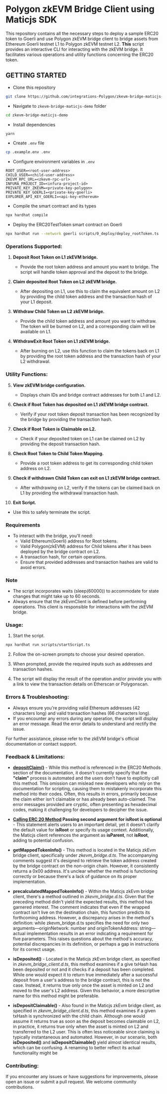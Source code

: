 # Polygon zkEVM Bridge Client using Maticjs SDK

This repository contains all the necessary steps to deploy a sample ERC20 token to Goerli and use Polygon zkEVM bridge client to bridge assets from Ethereum Goerli testnet L1 to Polygon zkEVM testnet L2. **This** script provides an interactive CLI for interacting with the zkEVM bridge. It facilitates various operations and utility functions concerning the ERC20 token.

## GETTING STARTED

- Clone this repository

```bash
git clone https://github.com/integrations-Polygon/zkevm-bridge-maticjs-demo.git
```

- Navigate to `zkevm-bridge-maticjs-demo` folder

```bash
cd zkevm-bridge-maticjs-demo
```

- Install dependencies

```bash
yarn
```

- Create `.env` file

```bash
cp .example.env .env
```

- Configure environment variables in `.env`

```
ROOT_USER=<root-user-address>
CHILD_USER=<child-user-address>
ZKEVM_RPC_URL=<zkevm-rpc-url>
INFURA_PROJECT_ID=<infura-project-id>
PRIVATE_KEY_ZKEVM=<private-key-polygon>
PRIVATE_KEY_GOERLI=<private-key-goerli>
EXPLORER_API_KEY_GOERLI=<api-key-ethereum>
```

- Compile the smart contract and its types

```bash
npx hardhat compile
```

- Deploy the ERC20TestToken smart contract on Goerli

```bash
npx hardhat run --network goerli scripts/0_deploy/deploy_rootToken.ts
```
### **Operations Supported:**

1. **Deposit Root Token on L1 zkEVM bridge.**

   - Provide the root token address and amount you want to bridge. The script will handle token approval and the deposit to the bridge.

2. **Claim deposited Root Token on L2 zkEVM bridge.**

   - After depositing on L1, use this to claim the equivalent amount on L2 by providing the child token address and the transaction hash of your L1 deposit.

3. **Withdraw Child Token on L2 zkEVM bridge.**

   - Provide the child token address and amount you want to withdraw. The token will be burned on L2, and a corresponding claim will be available on L1.

4. **WithdrawExit Root Token on L1 zkEVM bridge.**
   - After burning on L2, use this function to claim the tokens back on L1 by providing the root token address and the transaction hash of your L2 withdrawal.

### **Utility Functions:**

5. **View zkEVM bridge configuration.**

   - Displays chain IDs and bridge contract addresses for both L1 and L2.

6. **Check if Root Token has deposited on L1 zkEVM bridge contract.**

   - Verify if your root token deposit transaction has been recognized by the bridge by providing the transaction hash.

7. **Check if Root Token is Claimable on L2.**

   - Check if your deposited token on L1 can be claimed on L2 by providing the deposit transaction hash.

8. **Check Root Token to Child Token Mapping.**

   - Provide a root token address to get its corresponding child token address on L2.

9. **Check if withdrawn Child Token can exit on L1 zkEVM bridge contract.**

   - After withdrawing on L2, verify if the tokens can be claimed back on L1 by providing the withdrawal transaction hash.

10. **Exit Script.**

- Use this to safely terminate the script.

### **Requirements**
- To interact with the bridge, you'll need:
   - Valid Ethereum(Goerli) address for Root tokens.
   - Valid Polygon(zkEVM) address for Child tokens after it has been deployed by the bridge contract on L2.
   - A transaction hash, for certain operations.
   - Ensure that provided addresses and transaction hashes are valid to avoid errors.
   
### **Note**
- The script incorporates waits (sleep(60000)) to accommodate for state changes that might take up to 60 seconds.
- Always ensure that the zkEvmClient is defined before performing operations. This client is responsible for interactions with the zkEVM bridge.


### **Usage:**

1. Start the script.

```bash
npx hardhat run scripts/startScript.ts
```

2. Follow the on-screen prompts to choose your desired operation.

3. When prompted, provide the required inputs such as addresses and transaction hashes.

4. The script will display the result of the operation and/or provide you with a link to view the transaction details on Etherscan or Polygonscan.

### **Errors & Troubleshooting:**

- Always ensure you're providing valid Ethereum addresses (42 characters long) and valid transaction hashes (66 characters long).
- If you encounter any errors during any operation, the script will display an error message. Read the error details to understand and rectify the issue.

For further assistance, please refer to the zkEVM bridge's official documentation or contact support.

### **Feedback & Limitations:**

- **[depositClaim()](https://wiki.polygon.technology/docs/zkevm/maticjs/zkevm-client-erc20/#depositclaim)** - While this method is referenced in the ERC20 Methods section of the documentation, it doesn't currently specify that the **"claim"** process is automated and the users don’t have to explicitly call this method. This omission can mislead new developers who rely on the documentation for scripting, causing them to mistakenly incorporate this method into their codes. Often, this results in errors, primarily because the claim either isn't claimable or has already been auto-claimed. The error messages provided are cryptic, often presenting as hexadecimal codes, making it challenging for developers to decipher the issue.

- **[Calling ERC 20 Method](https://wiki.polygon.technology/docs/zkevm/maticjs/zkevm-client-erc20/#calling-erc20-method) Passing second argument for isRoot is optional** - This statement alerts users to an important detail, yet it doesn't clarify the default value for **isRoot** or specify its usage context. Additionally, the Maticjs client references the argument as **isParent**, not **isRoot**, adding to potential confusion.

- **getMappedTokenInfo()** - This method is located in the Maticjs zkEvm bridge client, specifically under *zkevm_bridge.d.ts*. The accompanying comments suggest it's designed to retrieve the token address created by the bridge contract on the non-origin chain. However, it consistently returns a 0x00 address. It's unclear whether the method is functioning correctly or because there's a lack of guidance on its proper implementation.

- **precalculatedMappedTokenInfo()** - Within the Maticjs zkEvm bridge client, there's a method outlined in *zkevm_bridge.d.ts*. Given that the preceding method didn't yield the expected results, this method has garnered interest. The comment indicates that even if the wrapped contract isn't live on the destination chain, this function predicts its forthcoming address. However, a discrepancy arises in the method's definition: while zkevm_bridge.d.ts specifies the need for only two arguments—originNetwork: number and originTokenAddress: string—actual implementation results in an error indicating a requirement for five parameters. This raises questions about the method's accuracy, potential discrepancies in its definition, or perhaps a gap in instructions for its correct usage.

- **isDeposited()** - Located in the Maticjs zkEvm bridge client, as specified in *zkevm_bridge_client.d.ts*, this method examines if a give txHash has been deposited or not and it checks if a deposit has been completed. While one would expect it to return true immediately after a successful deposit from a user's address to the bridge contract, this is not the case. Instead, it returns true only once the asset is minted on L2 and moved to the user's L2 address. Given this behavior, a more descriptive name for this method might be preferable.

- **isDepositClaimable()** - Also found in the Maticjs zkEvm bridge client, as specified in *zkevm_bridge_client.d.ts*, this method examines if a given txHash is synchronized with the child chain. Although one would assume it returns true as soon as the deposit becomes claimable on L2, in practice, it returns true only when the asset is minted on L2 and transferred to the L2 user. This is often less noticeable since claiming is typically instantaneous and automated. However, in our scenario, both **isDeposited()** and **isDepositClaimable()** yield almost identical results, which can be confusing. A renaming to better reflect its actual functionality might be 

### **Contributing**:
If you encounter any issues or have suggestions for improvements, please open an issue or submit a pull request. We welcome community contributions.

  